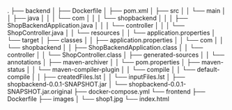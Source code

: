 .
├── backend
│   ├── Dockerfile
│   ├── pom.xml
│   ├── src
│   │   └── main
│   │       ├── java
│   │       │   └── com
│   │       │       └── shopbackend
│   │       │           ├── ShopBackendApplication.java
│   │       │           └── controller
│   │       │               └── ShopController.java
│   │       └── resources
│   │           └── application.properties
│   └── target
│       ├── classes
│       │   ├── application.properties
│       │   └── com
│       │       └── shopbackend
│       │           ├── ShopBackendApplication.class
│       │           └── controller
│       │               └── ShopController.class
│       ├── generated-sources
│       │   └── annotations
│       ├── maven-archiver
│       │   └── pom.properties
│       ├── maven-status
│       │   └── maven-compiler-plugin
│       │       └── compile
│       │           └── default-compile
│       │               ├── createdFiles.lst
│       │               └── inputFiles.lst
│       ├── shopbackend-0.0.1-SNAPSHOT.jar
│       └── shopbackend-0.0.1-SNAPSHOT.jar.original
├── docker-compose.yml
└── frontend
    ├── Dockerfile
    ├── images
    │   └── shop1.jpg
    └── index.html
